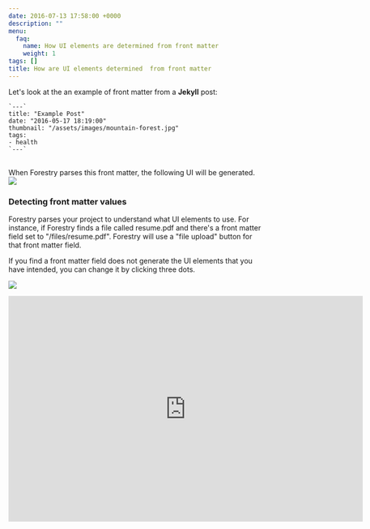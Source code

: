 ```yaml
---
date: 2016-07-13 17:58:00 +0000
description: ""
menu:
  faq:
    name: How UI elements are determined from front matter
    weight: 1
tags: []
title: How are UI elements determined  from front matter
---
```


Let's look at the an example of front matter from a **Jekyll** post:
<pre><code class="language-yml">`---`
title: "Example Post"
date: "2016-05-17 18:19:00"
thumbnail: "/assets/images/mountain-forest.jpg"
tags:
- health
`---`
</code>
</pre>
When Forestry parses this front matter, the following UI will be generated.
![][image-1]

### Detecting front matter values
Forestry parses your project to understand what UI elements to use.  For instance, if Forestry finds a file called resume.pdf and there's a front matter field set to "/files/resume.pdf". Forestry will use a "file upload" button for that front matter field.

If you find a front matter field does not generate the UI elements that you have intended, you can change it by clicking three dots.

![][image-2]

<iframe src="https://player.vimeo.com/video/179596316?title=0&byline=0&portrait=0" width="700" height="445" frameborder="0" webkitallowfullscreen mozallowfullscreen allowfullscreen></iframe>

[image-1]:	/docs/forestryio/images/forestry-field-types-ui.png
[image-2]:	/docs/forestryio/images/forestry-edit-field-type.png

